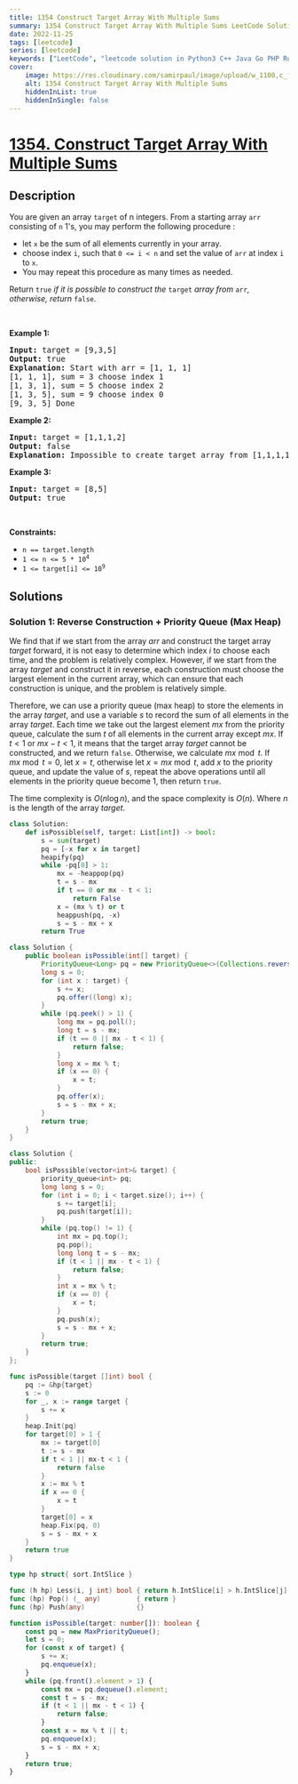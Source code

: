 ```yaml
---
title: 1354 Construct Target Array With Multiple Sums
summary: 1354 Construct Target Array With Multiple Sums LeetCode Solution Explained
date: 2022-11-25
tags: [leetcode]
series: [leetcode]
keywords: ["LeetCode", "leetcode solution in Python3 C++ Java Go PHP Ruby Swift TypeScript Rust C# JavaScript C", "1354 Construct Target Array With Multiple Sums LeetCode Solution Explained in all languages"]
cover:
    image: https://res.cloudinary.com/samirpaul/image/upload/w_1100,c_fit,co_rgb:FFFFFF,l_text:Arial_75_bold:1354 Construct Target Array With Multiple Sums - Solution Explained/problem-solving.webp
    alt: 1354 Construct Target Array With Multiple Sums
    hiddenInList: true
    hiddenInSingle: false
---
```



# [1354. Construct Target Array With Multiple Sums](https://leetcode.com/problems/construct-target-array-with-multiple-sums)


## Description

<p>You are given an array <code>target</code> of n integers. From a starting array <code>arr</code> consisting of <code>n</code> 1&#39;s, you may perform the following procedure :</p>

<ul>
	<li>let <code>x</code> be the sum of all elements currently in your array.</li>
	<li>choose index <code>i</code>, such that <code>0 &lt;= i &lt; n</code> and set the value of <code>arr</code> at index <code>i</code> to <code>x</code>.</li>
	<li>You may repeat this procedure as many times as needed.</li>
</ul>

<p>Return <code>true</code> <em>if it is possible to construct the</em> <code>target</code> <em>array from</em> <code>arr</code><em>, otherwise, return</em> <code>false</code>.</p>

<p>&nbsp;</p>
<p><strong class="example">Example 1:</strong></p>

<pre>
<strong>Input:</strong> target = [9,3,5]
<strong>Output:</strong> true
<strong>Explanation:</strong> Start with arr = [1, 1, 1] 
[1, 1, 1], sum = 3 choose index 1
[1, 3, 1], sum = 5 choose index 2
[1, 3, 5], sum = 9 choose index 0
[9, 3, 5] Done
</pre>

<p><strong class="example">Example 2:</strong></p>

<pre>
<strong>Input:</strong> target = [1,1,1,2]
<strong>Output:</strong> false
<strong>Explanation:</strong> Impossible to create target array from [1,1,1,1].
</pre>

<p><strong class="example">Example 3:</strong></p>

<pre>
<strong>Input:</strong> target = [8,5]
<strong>Output:</strong> true
</pre>

<p>&nbsp;</p>
<p><strong>Constraints:</strong></p>

<ul>
	<li><code>n == target.length</code></li>
	<li><code>1 &lt;= n &lt;= 5 * 10<sup>4</sup></code></li>
	<li><code>1 &lt;= target[i] &lt;= 10<sup>9</sup></code></li>
</ul>

## Solutions

### Solution 1: Reverse Construction + Priority Queue (Max Heap)

We find that if we start from the array $arr$ and construct the target array $target$ forward, it is not easy to determine which index $i$ to choose each time, and the problem is relatively complex. However, if we start from the array $target$ and construct it in reverse, each construction must choose the largest element in the current array, which can ensure that each construction is unique, and the problem is relatively simple.

Therefore, we can use a priority queue (max heap) to store the elements in the array $target$, and use a variable $s$ to record the sum of all elements in the array $target$. Each time we take out the largest element $mx$ from the priority queue, calculate the sum $t$ of all elements in the current array except $mx$. If $t < 1$ or $mx - t < 1$, it means that the target array $target$ cannot be constructed, and we return `false`. Otherwise, we calculate $mx \bmod t$. If $mx \bmod t = 0$, let $x = t$, otherwise let $x = mx \bmod t$, add $x$ to the priority queue, and update the value of $s$, repeat the above operations until all elements in the priority queue become $1$, then return `true`.

The time complexity is $O(n \log n)$, and the space complexity is $O(n)$. Where $n$ is the length of the array $target$.

<!-- tabs:start -->

```python
class Solution:
    def isPossible(self, target: List[int]) -> bool:
        s = sum(target)
        pq = [-x for x in target]
        heapify(pq)
        while -pq[0] > 1:
            mx = -heappop(pq)
            t = s - mx
            if t == 0 or mx - t < 1:
                return False
            x = (mx % t) or t
            heappush(pq, -x)
            s = s - mx + x
        return True
```

```java
class Solution {
    public boolean isPossible(int[] target) {
        PriorityQueue<Long> pq = new PriorityQueue<>(Collections.reverseOrder());
        long s = 0;
        for (int x : target) {
            s += x;
            pq.offer((long) x);
        }
        while (pq.peek() > 1) {
            long mx = pq.poll();
            long t = s - mx;
            if (t == 0 || mx - t < 1) {
                return false;
            }
            long x = mx % t;
            if (x == 0) {
                x = t;
            }
            pq.offer(x);
            s = s - mx + x;
        }
        return true;
    }
}
```

```cpp
class Solution {
public:
    bool isPossible(vector<int>& target) {
        priority_queue<int> pq;
        long long s = 0;
        for (int i = 0; i < target.size(); i++) {
            s += target[i];
            pq.push(target[i]);
        }
        while (pq.top() != 1) {
            int mx = pq.top();
            pq.pop();
            long long t = s - mx;
            if (t < 1 || mx - t < 1) {
                return false;
            }
            int x = mx % t;
            if (x == 0) {
                x = t;
            }
            pq.push(x);
            s = s - mx + x;
        }
        return true;
    }
};
```

```go
func isPossible(target []int) bool {
	pq := &hp{target}
	s := 0
	for _, x := range target {
		s += x
	}
	heap.Init(pq)
	for target[0] > 1 {
		mx := target[0]
		t := s - mx
		if t < 1 || mx-t < 1 {
			return false
		}
		x := mx % t
		if x == 0 {
			x = t
		}
		target[0] = x
		heap.Fix(pq, 0)
		s = s - mx + x
	}
	return true
}

type hp struct{ sort.IntSlice }

func (h hp) Less(i, j int) bool { return h.IntSlice[i] > h.IntSlice[j] }
func (hp) Pop() (_ any)         { return }
func (hp) Push(any)             {}
```

```ts
function isPossible(target: number[]): boolean {
    const pq = new MaxPriorityQueue();
    let s = 0;
    for (const x of target) {
        s += x;
        pq.enqueue(x);
    }
    while (pq.front().element > 1) {
        const mx = pq.dequeue().element;
        const t = s - mx;
        if (t < 1 || mx - t < 1) {
            return false;
        }
        const x = mx % t || t;
        pq.enqueue(x);
        s = s - mx + x;
    }
    return true;
}
```

<!-- tabs:end -->

<!-- end -->
